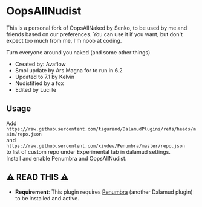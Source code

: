# OopsAllNudist

This is a personal fork of OopsAllNaked by Senko, to be used by me and friends based on our preferences. You can use it if you want, but don't expect too much from me, I'm noob at coding.

Turn everyone around you naked (and some other things)

- Created by: Avaflow
- Smol update by Ars Magna for to run in 6.2
- Updated to 7.1 by Kelvin
- Nudistified by a fox
- Edited by Lucille

## Usage
Add<br />
`https://raw.githubusercontent.com/tigurand/DalamudPlugins/refs/heads/main/repo.json`<br />
and<br />
`https://raw.githubusercontent.com/xivdev/Penumbra/master/repo.json`<br />
to list of custom repo under Experimental tab in dalamud settings.  
Install and enable Penumbra and OopsAllNudist.

## ⚠️ READ THIS ⚠️

- **Requirement**: This plugin requires [Penumbra](https://github.com/xivdev/Penumbra) (another Dalamud plugin) to be installed and active.
